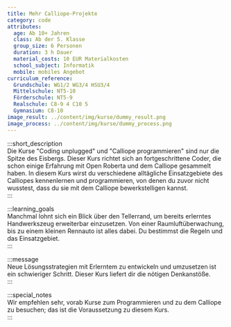 ```yaml
---
title: Mehr Calliope-Projekte
category: code
attributes:
  age: Ab 10+ Jahren
  class: Ab der 5. Klasse
  group_size: 6 Personen
  duration: 3 h Dauer
  material_costs: 10 EUR Materialkosten
  school_subject: Informatik
  mobile: mobiles Angebot
curriculum_reference:
  Grundschule: WG1/2 WG3/4 HSU3/4  
  Mittelschule: NT5-10
  Förderschule: NT5-9   
  Realschule: C8-9 4 C10 5
  Gymnasium: C8-10
image_result: ../content/img/kurse/dummy_result.png
image_process: ../content/img/kurse/dummy_process.png
---
```

:::short_description  
Die Kurse "Coding unplugged" und "Calliope programmieren" sind nur die Spitze des Eisbergs. Dieser Kurs richtet sich an fortgeschrittene Coder, die schon einige Erfahrung mit Open Roberta und dem Calliope gesammelt haben. In diesem Kurs wirst du verschiedene alltägliche Einsatzgebiete des Calliopes kennenlernen und programmieren, von denen du zuvor nicht wusstest, dass du sie mit dem Calliope bewerkstelligen kannst.     
:::

:::learning_goals  
Manchmal lohnt sich ein Blick über den Tellerrand, um bereits erlerntes Handwerkszeug erweiterbar einzusetzen. Von einer Raumluftüberwachung, bis zu einem kleinen Rennauto ist alles dabei. Du bestimmst die Regeln und das Einsatzgebiet.             
:::

:::message  
Neue Lösungsstrategien mit Erlerntem zu entwickeln und umzusetzen ist ein schwieriger Schritt. Dieser Kurs liefert dir die nötigen Denkanstöße.      
:::  

:::special_notes  
Wir empfehlen sehr, vorab Kurse zum Programmieren und zu dem Calliope zu besuchen; das ist die Voraussetzung zu diesem Kurs.     
:::
